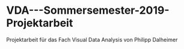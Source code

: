 # VDA---Sommersemester-2019-Projektarbeit
Projektarbeit für das Fach Visual Data Analysis von Philipp Dalheimer
